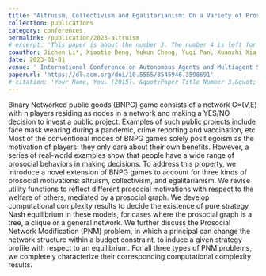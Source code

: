 ```yaml
---
title: "Altruism, Collectivism and Egalitarianism: On a Variety of Prosocial Behaviors in Binary Networked Public Goods Games"
collection: publications
category: conferences
permalink: /publication/2023-altruism
# excerpt: 'This paper is about the number 3. The number 4 is left for future work.'
coauthor: Jichen Li*, Xiaotie Deng, Yukun Cheng, Yuqi Pan, Xuanzhi Xia, Zongjun Yang, Jan Xie
date: 2023-01-01
venue: ' International Conference on Autonomous Agents and Multiagent Systems (AAMAS)'
paperurl: 'https://dl.acm.org/doi/10.5555/3545946.3598691'
# citation: 'Your Name, You. (2015). &quot;Paper Title Number 3.&quot; <i>Journal 1</i>. 1(3).'
---
```

<!-- ---
title: "Paper Title Number 2"
collection: publications
category: manuscripts
permalink: /publication/2010-10-01-paper-title-number-2
excerpt: 'This paper is about the number 2. The number 3 is left for future work.'
date: 2010-10-01
venue: 'Journal 1'
slidesurl: 'http://academicpages.github.io/files/slides2.pdf'
paperurl: 'http://academicpages.github.io/files/paper2.pdf'
citation: 'Your Name, You. (2010). &quot;Paper Title Number 2.&quot; <i>Journal 1</i>. 1(2).'
---

The contents above will be part of a list of publications, if the user clicks the link for the publication than the contents of section will be rendered as a full page, allowing you to provide more information about the paper for the reader. When publications are displayed as a single page, the contents of the above "citation" field will automatically be included below this section in a smaller font. -->
Binary Networked public goods (BNPG) game consists of a network G=(V,E) with n players residing as nodes in a network and making a YES/NO decision to invest a public project. Examples of such public projects include face mask wearing during a pandemic, crime reporting and vaccination, etc. Most of the conventional modes of BNPG games solely posit egoism as the motivation of players: they only care about their own benefits. However, a series of real-world examples show that people have a wide range of prosocial behaviors in making decisions. To address this property, we introduce a novel extension of BNPG games to account for three kinds of prosocial motivations: altruism, collectivism, and egalitarianism. We revise utility functions to reflect different prosocial motivations with respect to the welfare of others, mediated by a prosocial graph.
We develop computational complexity results to decide the existence of pure strategy Nash equilibrium in these models, for cases where the prosocial graph is a tree, a clique or a general network. We further discuss the Prosocial Network Modification (PNM) problem, in which a principal can change the network structure within a budget constraint, to induce a given strategy profile with respect to an equilibrium. For all three types of PNM problems, we completely characterize their corresponding computational complexity results.